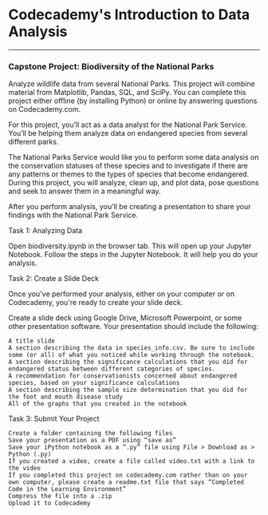 # Codecademy's Introduction to Data Analysis

---

### Capstone Project: Biodiversity of the National Parks

Analyze wildlife data from several National Parks. This project will combine material from Matplotlib, Pandas, SQL, and SciPy. You can complete this project either offline (by installing Python) or online by answering questions on Codecademy.com.

For this project, you’ll act as a data analyst for the National Park Service. You’ll be helping them analyze data on endangered species from several different parks.

The National Parks Service would like you to perform some data analysis on the conservation statuses of these species and to investigate if there are any patterns or themes to the types of species that become endangered. During this project, you will analyze, clean up, and plot data, pose questions and seek to answer them in a meaningful way.

After you perform analysis, you'll be creating a presentation to share your findings with the National Park Service.

Task 1: Analyzing Data

Open biodiversity.ipynb in the browser tab. This will open up your Jupyter Notebook. Follow the steps in the Jupyter Notebook. It will help you do your analysis.

Task 2: Create a Slide Deck

Once you've performed your analysis, either on your computer or on Codecademy, you're ready to create your slide deck.

Create a slide deck using Google Drive, Microsoft Powerpoint, or some other presentation software. Your presentation should include the following:

    A title slide
    A section describing the data in species_info.csv. Be sure to include some (or all) of what you noticed while working through the notebook.
    A section describing the significance calculations that you did for endangered status between different categories of species.
    A recommendation for conservationists concerned about endangered species, based on your significance calculations
    A section describing the sample size determination that you did for the foot and mouth disease study
    All of the graphs that you created in the notebook

Task 3: Submit Your Project

    Create a folder containing the following files
    Save your presentation as a PDF using “save as”
    Save your iPython notebook as a “.py” file using File > Download as > Python (.py)
    If you created a video, create a file called video.txt with a link to the video
    If you completed this project on codecademy.com rather than on your own computer, please create a readme.txt file that says “Completed Code in the Learning Environment”
    Compress the file into a .zip
    Upload it to Codecademy
